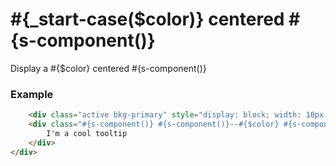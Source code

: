 # <span class="c-#{$color}">#{_start-case($color)}</span> centered #{s-component()}

Display a #{$color} centered #{s-component()}

### Example
```html
	<div class="active bkg-primary" style="display: block; width: 10px; height: 10px; position: relative; margin: 50px auto;">
	<div class="#{s-component()} #{s-component()}--#{$color} #{s-component()}--c">
		I'm a cool tooltip
	</div>
</div>
```